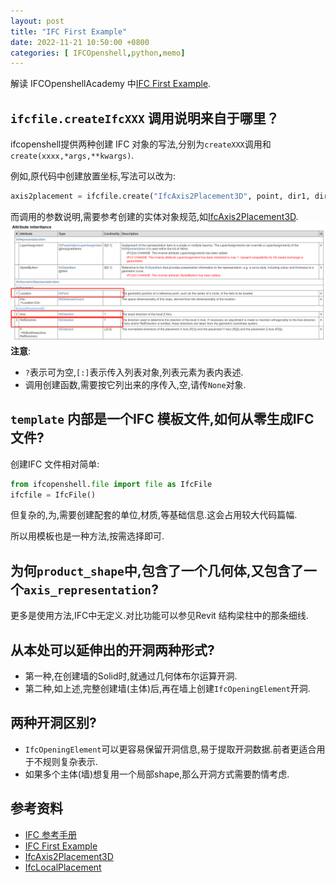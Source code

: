 ```yaml
---
layout: post
title: "IFC First Example"
date: 2022-11-21 10:50:00 +0800
categories: [ IFCOpenshell,python,memo]
---
```


解读 IFCOpenshellAcademy 中[IFC First Example][IFC First Example].

## `ifcfile.createIfcXXX` 调用说明来自于哪里？

ifcopenshell提供两种创建 IFC 对象的写法,分别为`createXXX`调用和`create(xxxx,*args,**kwargs)`.

例如,原代码中创建放置坐标,写法可以改为:

```python
axis2placement = ifcfile.create("IfcAxis2Placement3D", point, dir1, dir2)
```

而调用的参数说明,需要参考创建的实体对象规范,如[IfcAxis2Placement3D][IfcAxis2Placement3D].
![参数说明](/assets/img/ifc/ifcaxis2placement3d.png)
**注意**:

  - `?`表示可为空,`[:]`表示传入列表对象,列表元素为表内表述.
  - 调用创建函数,需要按它列出来的序传入,空,请传`None`对象.

## `template` 内部是一个IFC 模板文件,如何从零生成IFC 文件?

创建IFC 文件相对简单:
```python
from ifcopenshell.file import file as IfcFile
ifcfile = IfcFile()
```
但复杂的,为,需要创建配套的单位,材质,等基础信息.这会占用较大代码篇幅.

所以用模板也是一种方法,按需选择即可.

## 为何`product_shape`中,包含了一个几何体,又包含了一个`axis_representation`?

更多是使用方法,IFC中无定义.对比功能可以参见Revit 结构梁柱中的那条细线.



## 从本处可以延伸出的开洞两种形式?

- 第一种,在创建墙的Solid时,就通过几何体布尔运算开洞.
- 第二种,如上述,完整创建墙(主体)后,再在墙上创建`IfcOpeningElement`开洞.

## 两种开洞区别?

- `IfcOpeningElement`可以更容易保留开洞信息,易于提取开洞数据.前者更适合用于不规则复杂表示.
- 如果多个主体(墙)想复用一个局部shape,那么开洞方式需要酌情考虑.

## 参考资料

- [IFC 参考手册][IFC4 Document]
- [IFC First Example][IFC First Example]
- [IfcAxis2Placement3D][IfcAxis2Placement3D]
- [IfcLocalPlacement][IfcLocalPlacement]

[//]: # (## 参考链接)

[IFC First Example]: https://academy.ifcopenshell.org/posts/creating-a-simple-wall-with-property-set-and-quantity-information/

[IFC4 Document]: https://standards.buildingsmart.org/IFC/DEV/IFC4_3/RC2/HTML/

[IfcAxis2Placement3D]: https://standards.buildingsmart.org/IFC/DEV/IFC4_3/RC2/HTML/schema/ifcgeometryresource/lexical/ifcaxis2placement3d.htm

[IfcLocalPlacement]:https://standards.buildingsmart.org/IFC/DEV/IFC4_3/RC2/HTML/schema/ifcgeometricconstraintresource/lexical/ifclocalplacement.htm

[IfcWallStandardCase]:https://standards.buildingsmart.org/IFC/DEV/IFC4_3/RC2/HTML/schema/ifcsharedbldgelements/lexical/ifcwallstandardcase.htm
